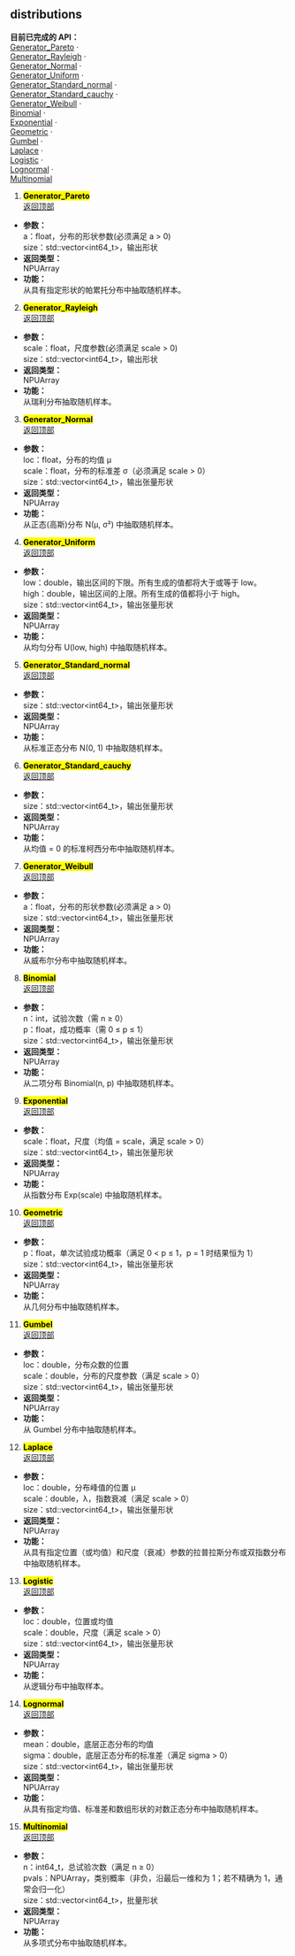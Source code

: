 <a id="distributions"></a>
## distributions
**目前已完成的 API：**  
[Generator_Pareto](#generator_pareto) ·  
[Generator_Rayleigh](#generator_rayleigh) ·  
[Generator_Normal](#generator_normal) ·  
[Generator_Uniform](#generator_uniform) ·  
[Generator_Standard_normal](#generator_standard_normal) ·  
[Generator_Standard_cauchy](#generator_standard_cauchy) ·  
[Generator_Weibull](#generator_weibull) ·  
[Binomial](#binomial) ·  
[Exponential](#exponential) ·  
[Geometric](#geometric) ·  
[Gumbel](#gumbel) ·  
[Laplace](#laplace) ·  
[Logistic](#logistic) ·  
[Lognormal](#lognormal) ·  
[Multinomial](#multinomial)

1. <mark> **<a id="generator_pareto"></a>Generator_Pareto** </mark>  
[返回顶部](#distributions)  
- **参数：**  
  a：float，分布的形状参数(必须满足 a > 0)  
  size：std::vector<int64_t>，输出形状  
- **返回类型：**  
  NPUArray  
- **功能：**  
  从具有指定形状的帕累托分布中抽取随机样本。

2. <mark> **<a id="generator_rayleigh"></a>Generator_Rayleigh** </mark>  
[返回顶部](#distributions)  
- **参数：**  
  scale：float，尺度参数(必须满足 scale > 0)  
  size：std::vector<int64_t>，输出形状  
- **返回类型：**  
  NPUArray  
- **功能：**  
  从瑞利分布抽取随机样本。

3. <mark> **<a id="generator_normal"></a>Generator_Normal** </mark>  
[返回顶部](#distributions)  
- **参数：**  
  loc：float，分布的均值 μ  
  scale：float，分布的标准差 σ（必须满足 scale > 0）    
  size：std::vector<int64_t>，输出张量形状  
- **返回类型：**  
  NPUArray  
- **功能：**  
  从正态(高斯)分布 N(μ, σ²) 中抽取随机样本。

4. <mark> **<a id="generator_uniform"></a>Generator_Uniform** </mark>  
[返回顶部](#distributions)  
- **参数：**  
  low：double，输出区间的下限。所有生成的值都将大于或等于 low。    
  high：double，输出区间的上限。所有生成的值都将小于 high。    
  size：std::vector<int64_t>，输出张量形状  
- **返回类型：**  
  NPUArray  
- **功能：**  
  从均匀分布 U(low, high) 中抽取随机样本。

5. <mark> **<a id="generator_standard_normal"></a>Generator_Standard_normal** </mark>  
[返回顶部](#distributions)  
- **参数：**  
  size：std::vector<int64_t>，输出张量形状    
- **返回类型：**  
  NPUArray  
- **功能：**  
  从标准正态分布 N(0, 1) 中抽取随机样本。

6. <mark> **<a id="generator_standard_cauchy"></a>Generator_Standard_cauchy** </mark>  
[返回顶部](#distributions)  
- **参数：**  
  size：std::vector<int64_t>，输出张量形状  
- **返回类型：**  
  NPUArray  
- **功能：**  
  从均值 = 0 的标准柯西分布中抽取随机样本。

7. <mark> **<a id="generator_weibull"></a>Generator_Weibull** </mark>  
[返回顶部](#distributions)  
- **参数：**  
  a：float，分布的形状参数(必须满足 a > 0)  
  size：std::vector<int64_t>，输出张量形状  
- **返回类型：**  
  NPUArray  
- **功能：**  
  从威布尔分布中抽取随机样本。

8. <mark> **<a id="binomial"></a>Binomial** </mark>  
[返回顶部](#distributions)  
- **参数：**  
  n：int，试验次数（需 n ≥ 0）  
  p：float，成功概率（需 0 ≤ p ≤ 1）  
  size：std::vector<int64_t>，输出张量形状  
- **返回类型：**  
  NPUArray  
- **功能：**  
  从二项分布 Binomial(n, p) 中抽取随机样本。

9. <mark> **<a id="exponential"></a>Exponential** </mark>  
[返回顶部](#distributions)  
- **参数：**  
  scale：float，尺度（均值 = scale，满足 scale > 0）  
  size：std::vector<int64_t>，输出张量形状    
- **返回类型：**  
  NPUArray  
- **功能：**  
  从指数分布 Exp(scale) 中抽取随机样本。

10. <mark> **<a id="geometric"></a>Geometric** </mark>  
[返回顶部](#distributions)  
- **参数：**  
  p：float，单次试验成功概率（满足 0 < p ≤ 1，p = 1 时结果恒为 1）  
  size：std::vector<int64_t>，输出张量形状  
- **返回类型：**  
  NPUArray  
- **功能：**  
  从几何分布中抽取随机样本。

11. <mark> **<a id="gumbel"></a>Gumbel** </mark>  
[返回顶部](#distributions)  
- **参数：**  
  loc：double，分布众数的位置  
  scale：double，分布的尺度参数（满足 scale > 0）  
  size：std::vector<int64_t>，输出张量形状  
- **返回类型：**  
  NPUArray  
- **功能：**  
  从 Gumbel 分布中抽取随机样本。

12. <mark> **<a id="laplace"></a>Laplace** </mark>  
[返回顶部](#distributions)  
- **参数：**  
  loc：double，分布峰值的位置 μ  
  scale：double，λ，指数衰减（满足 scale > 0）    
  size：std::vector<int64_t>，输出张量形状  
- **返回类型：**  
  NPUArray  
- **功能：**  
  从具有指定位置（或均值）和尺度（衰减）参数的拉普拉斯分布或双指数分布中抽取随机样本。

13. <mark> **<a id="logistic"></a>Logistic** </mark>  
[返回顶部](#distributions)  
- **参数：**  
  loc：double，位置或均值  
  scale：double，尺度（满足 scale > 0）  
  size：std::vector<int64_t>，输出张量形状  
- **返回类型：**  
  NPUArray  
- **功能：**  
  从逻辑分布中抽取样本。

14. <mark> **<a id="lognormal"></a>Lognormal** </mark>  
[返回顶部](#distributions)  
- **参数：**  
  mean：double，底层正态分布的均值    
  sigma：double，底层正态分布的标准差（满足 sigma > 0）  
  size：std::vector<int64_t>，输出张量形状    
- **返回类型：**  
  NPUArray  
- **功能：**  
  从具有指定均值、标准差和数组形状的对数正态分布中抽取随机样本。

15. <mark> **<a id="multinomial"></a>Multinomial** </mark>  
[返回顶部](#distributions)  
- **参数：**  
  n：int64_t，总试验次数（满足 n ≥ 0）  
  pvals：NPUArray，类别概率（非负，沿最后一维和为 1；若不精确为 1，通常会归一化）  
  size：std::vector<int64_t>，批量形状  
- **返回类型：**  
  NPUArray  
- **功能：**  
  从多项式分布中抽取随机样本。
